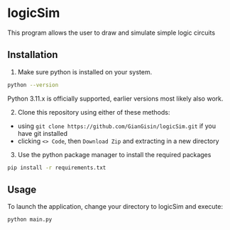 # logicSim
This program allows the user to draw and simulate simple logic circuits

## Installation
1. Make sure python is installed on your system.
```bash
python --version
```
Python 3.11.x is officially supported, earlier versions most likely also work.

2. Clone this repository using either of these methods:
  - using `git clone https://github.com/GianGisin/logicSim.git` if you have git installed
  - clicking `<> Code`, then `Download Zip` and extracting in a new directory

3. Use the python package manager to install the required packages
```bash
pip install -r requirements.txt
```
## Usage
To launch the application, change your directory to logicSim and execute:
```bash
python main.py
```
